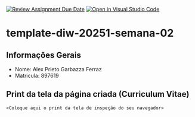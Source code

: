 [![Review Assignment Due Date](https://classroom.github.com/assets/deadline-readme-button-22041afd0340ce965d47ae6ef1cefeee28c7c493a6346c4f15d667ab976d596c.svg)](https://classroom.github.com/a/6b4UVvYL)
[![Open in Visual Studio Code](https://classroom.github.com/assets/open-in-vscode-2e0aaae1b6195c2367325f4f02e2d04e9abb55f0b24a779b69b11b9e10269abc.svg)](https://classroom.github.com/online_ide?assignment_repo_id=20141354&assignment_repo_type=AssignmentRepo)
# template-diw-20251-semana-02

## Informações Gerais
- Nome: Alex Prieto Garbazza Ferraz
- Matricula: 897619

## Print da tela da página criada (Curriculum Vitae)

`<Coloque aqui o print da tela de inspeção do seu navegador>`
